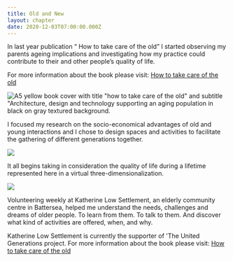 ```yaml
---
title: Old and New
layout: chapter
date: 2020-12-03T07:00:00.000Z
---
```

In last year publication “ How to take care of the old” I started observing my parents ageing implications and investigating how my practice could contribute to their and other people’s quality of life.

For more information about the book please visit: [How to take care of the old](https://adalbertolonardi.com/projects/take-care-of-the-old/)

![A5 yellow book cover with title "how to take care of the old" and subtitle "Architecture, design and technology supporting an aging population in black on gray textured background.](/assets/uploads/old_desktop.jpg "How to take care of the old (2019) book cover with title \"how to take care of the old\"")

I focused my research on the socio-economical advantages of old and young interactions and I chose to design spaces and activities to facilitate the gathering of different generations together.

![](/assets/uploads/research1.jpg)

It all begins taking in consideration the quality of life during a lifetime represented here in a virtual three-dimensionalization. 

![](/assets/uploads/diagram.jpg)



Volunteering weekly at Katherine Low Settlement, an elderly community centre in Battersea, helped me understand the needs, challenges and dreams of older people. To learn from them. To talk to them. And discover what kind of activities are offered, when, and why.

Katherine Low Settlement is currently the supporter of 'The United Generations project.
For more information about the book please visit: [How to take care of the old](https://adalbertolonardi.com/projects/take-care-of-the-old/)
